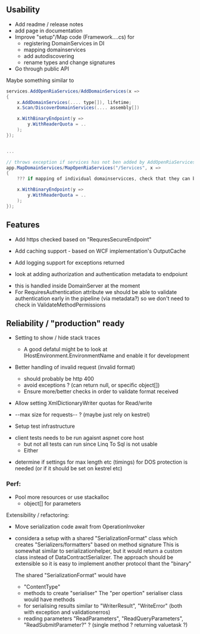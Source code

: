 ﻿
## Usability 

* Add readme / release notes
* add page in documentation
* Improve "setup"/Map code (Framework....cs) for 
   * registering DomainServices in DI 
   * mapping domainservices
   * add autodiscovering
   * rename types and change signatures
* Go through public API


Maybe something similar to 

```csharp
services.AddOpenRiaServices/AddDomainServices(x => 
{
    x.AddDomainServices(.... type[]), lifetime;
    x.Scan/DiscoverDomainServices(.... assembly[])

    x.WithBinaryEndpoint(y => 
        y.WithReaderQuota = .. 
    );
});


...

// throws exception if services has not ben added by AddOpenRiaServices ..
app.MapDomainServices/MapOpenRiaServices("/Services", x => 
{
    ??? if mapping of individual domainservicces, check that they can be resolved

    x.WithBinaryEndpoint(y => 
        y.WithReaderQuota = .. 
    );
});
```

## Features 
* Add https checked based on "RequresSecureEndpoint"
* Add caching support - based on WCF implementation's OutputCache
* Add logging support for exceptions returned

* look at adding authorization and authentication metadata to endpoiunt
 - this is handled inside DomainServer at the moment
 - For RequiresAuthentication attribute we should be able to 
   validate authentication early in the pipeline (via metadata?) 
   so we don't need to check in ValidateMethodPermissions


## Reliability / "production" ready

* Setting to show / hide stack traces
   - A good defatul might be to look at IHostEnvironment.EnvironmentName and enable it for development

* Better handling of invalid request (invalid format)
   - should probably be http 400
   - avoid exceptions ? (can return null, or specific object[])
   - Ensure more/better checks in order to validate format received

* Allow setting XmlDictionaryWriter quotas for Read/write
* --max size for requests-- ? (maybe just rely on kestrel)

* Setup test infrastructure
- client tests needs to be run agaisnt aspnet core host 
  * but not all tests can run since Linq To Sql is not usable
  * Either 

* determine if settings for max length etc (timings) for DOS protection is needed (or if it should be set on kestrel etc)

### Perf:

* Pool more resources or use stackalloc
   * object[] for parameters

Extensibility / refactoring:

* Move serialization code await from OperationInvoker
- considera a setup with a shared "SerializationFormat" class which creates "Serializers/formatters" based on method signature
 This is somewhat similar to serializationhelper, but it would return a custom class instead of DataContractSerializer.
 The approach should be extensible so it is easy to implement another protocol thant the "binary"

     The shared "SerializationFormat" would have 
     - "ContentType"
     - methods to create "serialiser"
     The "per opertion" serialiser class would have methods 
     - for serialising results similar to "WriterResult", "WriteError" (both with exception and validationerros)
     - reading parameters "ReadParameters", "ReadQueryParameters", "ReadSubmitParameter?" ? (single method ? returning valuetask ?)


